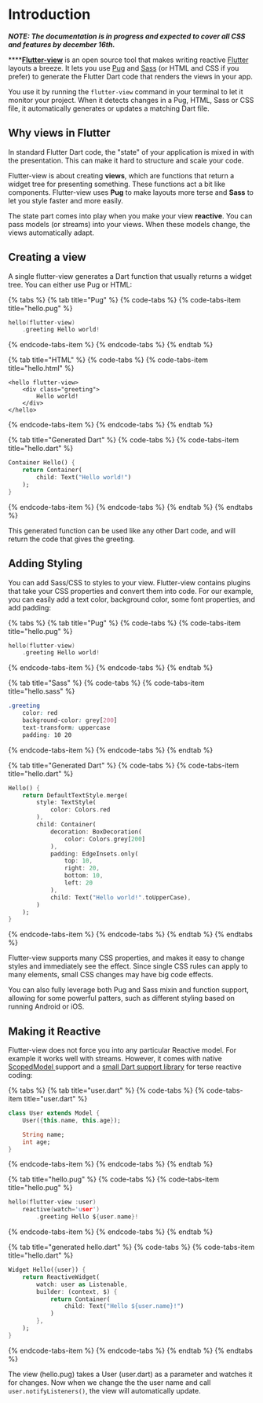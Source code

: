 # Introduction

_**NOTE: The documentation is in progress and expected to cover all CSS and features by december 16th.**_

\*\*\*\*[**Flutter-view**](https://flutter-view.io) is an open source tool that makes writing reactive [Flutter](http://flutter.io) layouts a breeze. It lets you use [Pug](http://pugjs.org) and [Sass](http://sass-lang.com) \(or HTML and CSS if you prefer\) to generate the Flutter Dart code that renders the views in your app.

You use it by running the `flutter-view` command in your terminal to let it monitor your project. When it detects changes in a Pug, HTML, Sass or CSS file, it automatically generates or updates a matching Dart file.

## Why views in Flutter

In standard Flutter Dart code, the "state" of your application is mixed in with the presentation. This can make it hard to structure and scale your code.

Flutter-view is about creating **views**, which are functions that return a widget tree for presenting something. These functions act a bit like components. Flutter-view uses **Pug** to make layouts more terse and **Sass** to let you style faster and more easily.

The state part comes into play when you make your view **reactive**. You can pass models \(or streams\) into your views. When these models change, the views automatically adapt.

## Creating a view

A single flutter-view generates a Dart function that usually returns a widget tree. You can either use Pug or HTML:

{% tabs %}
{% tab title="Pug" %}
{% code-tabs %}
{% code-tabs-item title="hello.pug" %}
```c
hello(flutter-view)
    .greeting Hello world!
```
{% endcode-tabs-item %}
{% endcode-tabs %}
{% endtab %}

{% tab title="HTML" %}
{% code-tabs %}
{% code-tabs-item title="hello.html" %}
```markup
<hello flutter-view>
    <div class="greeting">
        Hello world!
    </div>
</hello>
```
{% endcode-tabs-item %}
{% endcode-tabs %}
{% endtab %}

{% tab title="Generated Dart" %}
{% code-tabs %}
{% code-tabs-item title="hello.dart" %}
```dart
Container Hello() {
    return Container(
        child: Text("Hello world!")
    );
}
```
{% endcode-tabs-item %}
{% endcode-tabs %}
{% endtab %}
{% endtabs %}

This generated function can be used like any other Dart code, and will return the code that gives the greeting.

## Adding Styling

You can add Sass/CSS to styles to your view. Flutter-view contains plugins that take your CSS properties and convert them into code. For our example, you can easily add a text color, background color, some font properties, and add padding:

{% tabs %}
{% tab title="Pug" %}
{% code-tabs %}
{% code-tabs-item title="hello.pug" %}
```c
hello(flutter-view)
    .greeting Hello world!
```
{% endcode-tabs-item %}
{% endcode-tabs %}
{% endtab %}

{% tab title="Sass" %}
{% code-tabs %}
{% code-tabs-item title="hello.sass" %}
```css
.greeting
    color: red
    background-color: grey[200]
    text-transform: uppercase
    padding: 10 20
```
{% endcode-tabs-item %}
{% endcode-tabs %}
{% endtab %}

{% tab title="Generated Dart" %}
{% code-tabs %}
{% code-tabs-item title="hello.dart" %}
```dart
Hello() {
    return DefaultTextStyle.merge(
        style: TextStyle(
            color: Colors.red
        ),
        child: Container(
            decoration: BoxDecoration(
                color: Colors.grey[200]
            ),
            padding: EdgeInsets.only(
                top: 10,
                right: 20,
                bottom: 10,
                left: 20
            ),
            child: Text("Hello world!".toUpperCase),
        )
    );
}
```
{% endcode-tabs-item %}
{% endcode-tabs %}
{% endtab %}
{% endtabs %}

Flutter-view supports many CSS properties, and makes it easy to change styles and immediately see the effect. Since single CSS rules can apply to many elements, small CSS changes may have big code effects.

You can also fully leverage both Pug and Sass mixin and function support, allowing for some powerful patters, such as different styling based on running Android or iOS.

## Making it Reactive

Flutter-view does not force you into any particular Reactive model. For example it works well with streams. However, it comes with native [ScopedModel ](https://pub.dartlang.org/packages/scoped_model)support and a [small Dart support library](https://pub.dartlang.org/packages/flutter_view_tools) for terse reactive coding:

{% tabs %}
{% tab title="user.dart" %}
{% code-tabs %}
{% code-tabs-item title="user.dart" %}
```dart
class User extends Model {
    User({this.name, this.age});

    String name;
    int age;
}
```
{% endcode-tabs-item %}
{% endcode-tabs %}
{% endtab %}

{% tab title="hello.pug" %}
{% code-tabs %}
{% code-tabs-item title="hello.pug" %}
```c
hello(flutter-view :user)
    reactive(watch='user')
        .greeting Hello ${user.name}!
```
{% endcode-tabs-item %}
{% endcode-tabs %}
{% endtab %}

{% tab title="generated hello.dart" %}
{% code-tabs %}
{% code-tabs-item title="hello.dart" %}
```dart
Widget Hello({user}) {
    return ReactiveWidget(
        watch: user as Listenable,
        builder: (context, $) {
            return Container(
                child: Text("Hello ${user.name}!")
            )
        },
    );
}
```
{% endcode-tabs-item %}
{% endcode-tabs %}
{% endtab %}
{% endtabs %}

The view \(hello.pug\) takes a User \(user.dart\) as a parameter and watches it for changes. Now when we change the the user name and call  `user.notifyListeners()`,  the view will automatically update.

